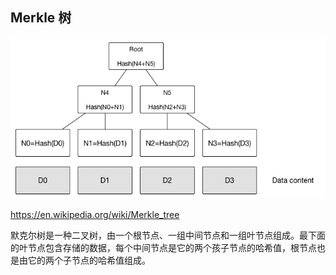 ## Merkle 树

![](_images/Merkle_tree.png)

https://en.wikipedia.org/wiki/Merkle_tree

默克尔树是一种二叉树，由一个根节点、一组中间节点和一组叶节点组成。最下面的叶节点包含存储的数据，每个中间节点是它的两个孩子节点的哈希值，根节点也是由它的两个子节点的哈希值组成。
